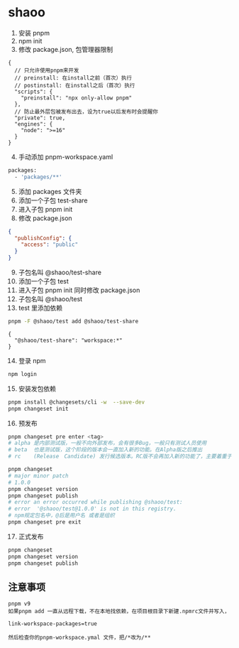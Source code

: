 # shaoo

1. 安装 pnpm
2. npm init
3. 修改 package.json, 包管理器限制

```
{
  // 只允许使用pnpm来开发
  // preinstall: 在install之前（首次）执行
  // postinstall: 在install之后（首次）执行
  "scripts": {
    "preinstall": "npx only-allow pnpm"
  },
  // 防止最外层包被发布出去，设为true以后发布时会提醒你
  "private": true,
  "engines": {
    "node": ">=16"
  }
}
```

4. 手动添加 pnpm-workspace.yaml

```bash
packages:
  - 'packages/**'
```

5. 添加 packages 文件夹
6. 添加一个子包 test-share
7. 进入子包 pnpm init
8. 修改 package.json

```json
{
  "publishConfig": {
    "access": "public"
  }
}
```

9. 子包名叫 @shaoo/test-share
10. 添加一个子包 test
11. 进入子包 pnpm init 同时修改 package.json
12. 子包名叫 @shaoo/test
13. test 里添加依赖

```bash
pnpm -F @shaoo/test add @shaoo/test-share
```

```
{
  "@shaoo/test-share": "workspace:*"
}
```

14. 登录 npm

```bash
npm login
```

15. 安装发包依赖

```bash
pnpm install @changesets/cli -w  --save-dev
pnpm changeset init
```

16. 预发布

```bash
pnpm changeset pre enter <tag>
# alpha	是内部测试版，一般不向外部发布，会有很多Bug，一般只有测试人员使用
# beta	也是测试版，这个阶段的版本会一直加入新的功能。在Alpha版之后推出
# rc	(Release　Candidate) 发行候选版本。RC版不会再加入新的功能了，主要着重于除错

pnpm changeset
# major minor patch
# 1.0.0
pnpm changeset version
pnpm changeset publish
# error an error occurred while publishing @shaoo/test:
# error  '@shaoo/test@1.0.0' is not in this registry.
# npm规定包名中，@后是用户名 或者是组织
pnpm changeset pre exit

```

17. 正式发布

```bash
pnpm changeset
pnpm changeset version
pnpm changeset publish
```


## 注意事项

```
pnpm v9 
如果pnpm add 一直从远程下载，不在本地找依赖，在项目根目录下新建.npmrc文件并写入，

link-workspace-packages=true

然后检查你的pnpm-workspace.ymal 文件，把/*改为/**
```

